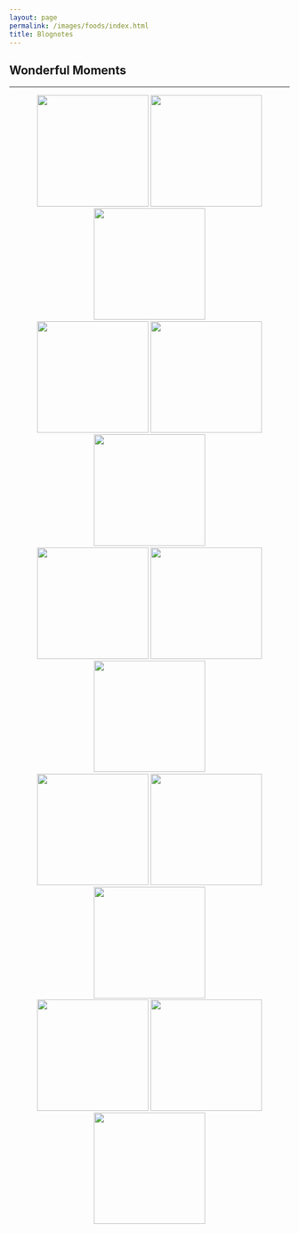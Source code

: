 ```yaml
---
layout: page
permalink: /images/foods/index.html
title: Blognotes
---
```


## Wonderful Moments
---
<center>
<img src="https://jiachunli98.github.io/figures/Weixin Image_202410231120111.jpg" width="200">
<img src="https://jiachunli98.github.io/figures/Weixin Image_20241023111954.jpg" width="200">
<img src="https://jiachunli98.github.io/figures/Weixin Image_202410231119531.jpg" width="200">
<div style="line-height:20%;">
    <br>
</div>
<img src="https://jiachunli98.github.io/figures/Weixin Image_20241023111952.jpg" width="200">
<img src="https://jiachunli98.github.io/figures/Weixin Image_202410231119511.jpg" width="200">
<img src="https://jiachunli98.github.io/figures/Weixin Image_20241023111953.jpg" width="200">
<div style="line-height:20%;">
    <br>
</div>
<img src="https://jiachunli98.github.io/figures/Weixin Image_20241023111951.jpg" width="200">
<img src="https://jiachunli98.github.io/figures/Weixin Image_202410231119462.jpg" width="200">
<img src="https://jiachunli98.github.io/figures/Weixin Image_202410231119461.jpg" width="200">
<div style="line-height:20%;">
    <br>
</div>
<img src="https://jiachunli98.github.io/figures/Weixin Image_20241023111944.jpg" width="200">
<img src="https://jiachunli98.github.io/figures/Weixin Image_20241023111933.jpg" width="200">
<img src="https://jiachunli98.github.io/figures/Weixin Image_202410231119321.jpg" width="200">
<div style="line-height:20%;">
    <br>
</div>
<img src="https://jiachunli98.github.io/figures/Weixin Image_20241023111929.jpg" width="200">
<img src="https://jiachunli98.github.io/figures/Weixin Image_202410231119502.jpg" width="200">
<img src="https://jiachunli98.github.io/figures/food-1.jpg" width="200">
</center>

